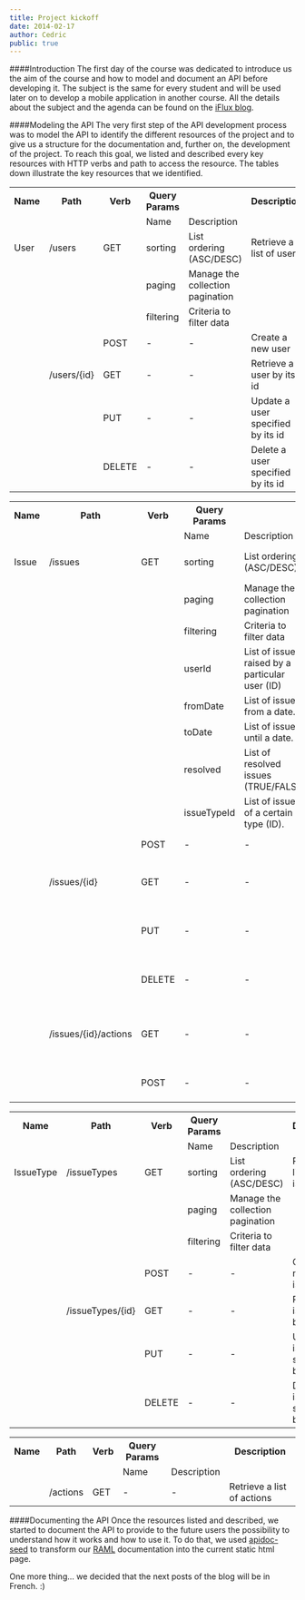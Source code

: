 ```yaml
---
title: Project kickoff
date: 2014-02-17
author: Cedric
public: true
---
```


####Introduction
The first day of the course was dedicated to introduce us the aim of the course and how to model and document an API before developing it. The subject is the same for every student and will be used later on to develop a mobile application in another course. All the details about the subject and the agenda can be found on the [iFlux blog](http://www.iflux.io/blog).

####Modeling the API
The very first step of the API development process was to model the API to identify the different resources of the project and to give us a structure for the documentation and, further on, the development of the project. To reach this goal, we listed and described every key resources with HTTP verbs and path to access the resource. The tables down illustrate the key resources that we identified.

<table class="tableizer-table">
<tbody><tr class="tableizer-firstrow"><th>Name</th><th>Path</th><th>Verb</th><th>Query Params</th><th>&nbsp;</th><th>Description</th></tr>
<tr><td>&nbsp;</td><td>&nbsp;</td><td>&nbsp;</td><td>Name</td><td>Description</td><td>&nbsp;</td></tr>
<tr><td>User</td><td>/users</td><td>GET</td><td>sorting</td><td>List ordering (ASC/DESC)</td><td>Retrieve a list of users</td></tr>
<tr><td>&nbsp;</td><td>&nbsp;</td><td>&nbsp;</td><td>paging</td><td>Manage the collection pagination</td><td>&nbsp;</td></tr>
<tr><td>&nbsp;</td><td>&nbsp;</td><td>&nbsp;</td><td>filtering</td><td>Criteria to filter data</td><td>&nbsp;</td></tr>
<tr><td>&nbsp;</td><td>&nbsp;</td><td>POST</td><td>-</td><td>-</td><td>Create a new user</td></tr>
<tr><td>&nbsp;</td><td>/users/{id}</td><td>GET</td><td>-</td><td>-</td><td>Retrieve a user by its id</td></tr>
<tr><td>&nbsp;</td><td>&nbsp;</td><td>PUT</td><td>-</td><td>-</td><td>Update a user specified by its id</td></tr>
<tr><td>&nbsp;</td><td>&nbsp;</td><td>DELETE</td><td>-</td><td>-</td><td>Delete a user specified by its id</td></tr>
</tbody>
</table>

<table class="tableizer-table">
<tbody><tr class="tableizer-firstrow"><th>Name</th><th>Path</th><th>Verb</th><th>Query Params</th><th>&nbsp;</th><th>Description</th></tr>
<tr><td>&nbsp;</td><td>&nbsp;</td><td>&nbsp;</td><td>Name</td><td>Description</td><td>&nbsp;</td></tr>
<tr><td>Issue</td><td>/issues</td><td>GET</td><td>sorting</td><td>List ordering (ASC/DESC)</td><td>Retrieve a list of issues</td></tr>
<tr><td>&nbsp;</td><td>&nbsp;</td><td>&nbsp;</td><td>paging</td><td>Manage the collection pagination</td><td>&nbsp;</td></tr>
<tr><td>&nbsp;</td><td>&nbsp;</td><td>&nbsp;</td><td>filtering</td><td>Criteria to filter data</td><td>&nbsp;</td></tr>
<tr><td>&nbsp;</td><td>&nbsp;</td><td>&nbsp;</td><td>userId</td><td>List of issues raised by a particular user (ID)</td><td>&nbsp;</td></tr>
<tr><td>&nbsp;</td><td>&nbsp;</td><td>&nbsp;</td><td>fromDate</td><td>List of issues from a date.</td><td>&nbsp;</td></tr>
<tr><td>&nbsp;</td><td>&nbsp;</td><td>&nbsp;</td><td>toDate</td><td>List of issues until a date.</td><td>&nbsp;</td></tr>
<tr><td>&nbsp;</td><td>&nbsp;</td><td>&nbsp;</td><td>resolved</td><td>List of resolved issues (TRUE/FALSE)</td><td>&nbsp;</td></tr>
<tr><td>&nbsp;</td><td>&nbsp;</td><td>&nbsp;</td><td>issueTypeId</td><td>List of issues of a certain type (ID).</td><td>&nbsp;</td></tr>
<tr><td>&nbsp;</td><td>&nbsp;</td><td>POST</td><td>-</td><td>-</td><td>Create a new issue</td></tr>
<tr><td>&nbsp;</td><td>/issues/{id}</td><td>GET</td><td>-</td><td>-</td><td>Retrieve an issue specified by its id</td></tr>
<tr><td>&nbsp;</td><td>&nbsp;</td><td>PUT</td><td>-</td><td>-</td><td>Update an issue specified by its id</td></tr>
<tr><td>&nbsp;</td><td>&nbsp;</td><td>DELETE</td><td>-</td><td>-</td><td>Delete an issue specified by its id</td></tr>
<tr><td>&nbsp;</td><td>/issues/{id}/actions</td><td>GET</td><td>-</td><td>-</td><td>Retrieve a list of actions specified by an issue</td></tr>
<tr><td>&nbsp;</td><td>&nbsp;</td><td>POST</td><td>-</td><td>-</td><td>Create an action for an issue</td></tr>
</tbody>
</table>

<table class="tableizer-table">
<tbody><tr class="tableizer-firstrow"><th>Name</th><th>Path</th><th>Verb</th><th>Query Params</th><th>&nbsp;</th><th>Description</th></tr>
<tr><td>&nbsp;</td><td>&nbsp;</td><td>&nbsp;</td><td>Name</td><td>Description</td><td>&nbsp;</td></tr>
<tr><td>IssueType</td><td>/issueTypes</td><td>GET</td><td>sorting</td><td>List ordering (ASC/DESC)</td><td>Retrieve a list of issueTypes</td></tr>
<tr><td>&nbsp;</td><td>&nbsp;</td><td>&nbsp;</td><td>paging</td><td>Manage the collection pagination</td><td>&nbsp;</td></tr>
<tr><td>&nbsp;</td><td>&nbsp;</td><td>&nbsp;</td><td>filtering</td><td>Criteria to filter data</td><td>&nbsp;</td></tr>
<tr><td>&nbsp;</td><td>&nbsp;</td><td>POST</td><td>-</td><td>-</td><td>Create a new issueType</td></tr>
<tr><td>&nbsp;</td><td>/issueTypes/{id}</td><td>GET</td><td>-</td><td>-</td><td>Retrieve a issueType by its id</td></tr>
<tr><td>&nbsp;</td><td>&nbsp;</td><td>PUT</td><td>-</td><td>-</td><td>Update a issueType specified by its id</td></tr>
<tr><td>&nbsp;</td><td>&nbsp;</td><td>DELETE</td><td>-</td><td>-</td><td>Delete a issueType specified by its id</td></tr>
</tbody>
</table>

<table class="tableizer-table">
<tbody><tr class="tableizer-firstrow"><th>Name</th><th>Path</th><th>Verb</th><th>Query Params</th><th>&nbsp;</th><th>Description</th></tr>
<tr><td>&nbsp;</td><td>&nbsp;</td><td>&nbsp;</td><td>Name</td><td>Description</td><td>&nbsp;</td></tr>
<tr><td>&nbsp;</td><td>/actions</td><td>GET</td><td>-</td><td>-</td><td>Retrieve a list of actions</td></tr>
</tbody>
</table>

####Documenting the API
Once the resources listed and described, we started to document the API to provide to the future users the possibility to understand how it works and how to use it. To do that, we used [apidoc-seed](https://github.com/lotaris/apidoc-seed) to transform our [RAML](http://raml.org/) documentation into the current static html page. 

One more thing... we decided that the next posts of the blog will be in French. :)
